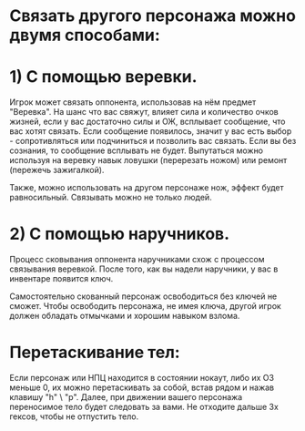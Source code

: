 # Связать другого персонажа можно двумя способами:

# 1) С помощью веревки.
Игрок может связать оппонента, использовав на нём предмет "Веревка". На шанс что вас свяжут, влияет сила и количество очков жизней, если у вас достаточно силы и ОЖ, всплывает сообщение, что вас хотят связать. Если сообщение появилось, значит у вас есть выбор - сопротивляться или подчиниться и позволить вас связать. Если вы без сознания, то сообщение всплывать не будет. Выпутаться можно используя на веревку навык ловушки (перерезать ножом) или ремонт (пережечь зажигалкой).

Также, можно использовать на другом персонаже нож, эффект будет равносильный. Связывать можно не только людей.

# 2) С помощью наручников.
Процесс сковывания оппонента наручниками схож с процессом связывания веревкой. После того, как вы надели наручники, у вас в инвентаре появится ключ.

Самостоятельно скованный персонаж освободиться без ключей не сможет. Чтобы освободить персонажа, не имея ключа, другой игрок должен обладать отмычками и хорошим навыком взлома.

# Перетаскивание тел:

Если персонаж или НПЦ находится в состоянии нокаут, либо их ОЗ меньше 0, их можно перетаскивать за собой, встав рядом и нажав клавишу "h" \ "р". Далее, при движении вашего персонажа переносимое тело будет следовать за вами. Не отходите дальше 3х гексов, чтобы не отпустить тело.  
